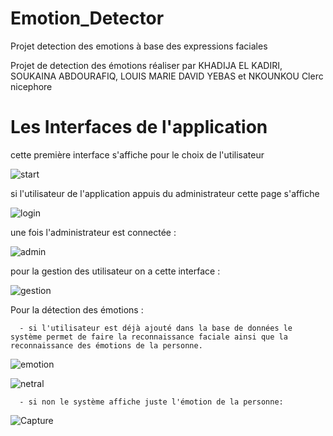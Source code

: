 
# Emotion_Detector

Projet detection des emotions à base des expressions faciales

Projet de detection des émotions réaliser par KHADIJA EL KADIRI, SOUKAINA ABDOURAFIQ,  LOUIS MARIE DAVID YEBAS et NKOUNKOU Clerc nicephore

# Les Interfaces de l'application
cette première interface s'affiche pour le choix de l'utilisateur

![start](https://user-images.githubusercontent.com/57565576/109824582-42c32f00-7c39-11eb-9331-e6cce0b1b246.PNG)

si l'utilisateur de l'application appuis du administrateur cette page s'affiche

![login](https://user-images.githubusercontent.com/57565576/109825206-e01e6300-7c39-11eb-9068-22426860da01.PNG)

une fois l'administrateur est connectée :

![admin](https://user-images.githubusercontent.com/57565576/109825296-fb896e00-7c39-11eb-8e70-6f7220c6a2d8.PNG)

pour la gestion des utilisateur on a cette interface :

![gestion](https://user-images.githubusercontent.com/57565576/109825441-1eb41d80-7c3a-11eb-9330-0d2ffa7b50d4.PNG)

Pour la détection des émotions : 

      - si l'utilisateur est déjà ajouté dans la base de données le système permet de faire la reconnaissance faciale ainsi que la reconnaissance des émotions de la personne.

![emotion](https://user-images.githubusercontent.com/57565576/109825970-a1d57380-7c3a-11eb-9017-dba931e5b554.PNG)

![netral](https://user-images.githubusercontent.com/57565576/109826035-b0238f80-7c3a-11eb-8b37-94df58dbd382.PNG)

      - si non le système affiche juste l'émotion de la personne:
    
![Capture](https://user-images.githubusercontent.com/57565576/109826092-c03b6f00-7c3a-11eb-9998-96306531322b.PNG)

